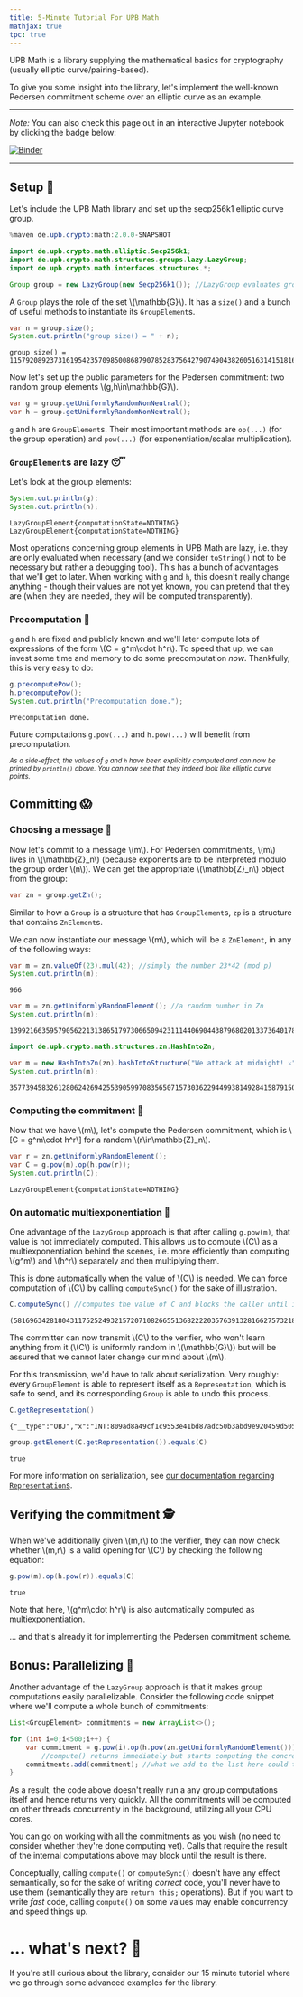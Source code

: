 ```yaml
---
title: 5-Minute Tutorial For UPB Math
mathjax: true
tpc: true
---
```


UPB Math is a library supplying the mathematical basics for cryptography (usually elliptic curve/pairing-based).

To give you some insight into the library, let's implement the well-known Pedersen commitment scheme over an elliptic curve as an example.

---
*Note:*
You can also check this page out in an interactive Jupyter notebook by clicking the badge below:

[![Binder](https://mybinder.org/badge_logo.svg)](https://mybinder.org/v2/gh/upbcuk/upbcuk.github.io/gh-pages?filepath=getting-started%2F5-minute-tutorial.ipynb)

---
    
## Setup 🔨

Let's include the UPB Math library and set up the secp256k1 elliptic curve group. 


```java
%maven de.upb.crypto:math:2.0.0-SNAPSHOT
```


```java
import de.upb.crypto.math.elliptic.Secp256k1;
import de.upb.crypto.math.structures.groups.lazy.LazyGroup;
import de.upb.crypto.math.interfaces.structures.*;

Group group = new LazyGroup(new Secp256k1()); //LazyGroup evaluates group operations lazily (see later)
```

A `Group` plays the role of the set \\(\mathbb{G}\\). It has a `size()` and a bunch of useful methods to instantiate its `GroupElement`s.


```java
var n = group.size();
System.out.println("group size() = " + n);
```

    group size() = 115792089237316195423570985008687907852837564279074904382605163141518161494337


Now let's set up the public parameters for the Pedersen commitment: two random group elements \\(g,h\in\mathbb{G}\\).


```java
var g = group.getUniformlyRandomNonNeutral(); 
var h = group.getUniformlyRandomNonNeutral(); 
```

`g` and `h` are `GroupElement`s. Their most important methods are `op(...)` (for the group operation) and `pow(...)` (for exponentiation/scalar multiplication). 

### `GroupElement`s are lazy 😴
Let's look at the group elements:


```java
System.out.println(g);
System.out.println(h);
```

    LazyGroupElement{computationState=NOTHING}
    LazyGroupElement{computationState=NOTHING}


Most operations concerning group elements in UPB Math are lazy, i.e. they are only evaluated when necessary (and we consider `toString()` not to be necessary but rather a debugging tool). This has a bunch of advantages that we'll get to later. When working with `g` and `h`, this doesn't really change anything - though their values are not yet known, you can pretend that they are (when they are needed, they will be computed transparently). 

### Precomputation 🔮
`g` and `h` are fixed and publicly known and we'll later compute lots of expressions of the form \\(C = g^m\cdot h^r\\). To speed that up, we can invest some time and memory to do some precomputation _now_. 
Thankfully, this is very easy to do: 


```java
g.precomputePow();
h.precomputePow();
System.out.println("Precomputation done.");
```

    Precomputation done.


Future computations `g.pow(...)` and `h.pow(...)` will benefit from precomputation.

<small>_As a side-effect, the values of `g` and `h` have been explicitly computed and can now be printed by `println()` above. You can now see that they indeed look like elliptic curve points._</small> 

## Committing 😱

### Choosing a message 📝
Now let's commit to a message \\(m\\). For Pedersen commitments, \\(m\\) lives in \\(\mathbb{Z}_n\\) (because exponents are to be interpreted modulo the group order \\(n\\)). We can get the appropriate \\(\mathbb{Z}_n\\) object from the group:


```java
var zn = group.getZn();
```

Similar to how a `Group` is a structure that has `GroupElement`s, `zp` is a structure that contains `ZnElement`s. 

We can now instantiate our message \\(m\\), which will be a `ZnElement`, in any of the following ways:


```java
var m = zn.valueOf(23).mul(42); //simply the number 23*42 (mod p)
System.out.println(m);
```

    966



```java
var m = zn.getUniformlyRandomElement(); //a random number in Zn
System.out.println(m);
```

    13992166359579056221313865179730665094231114406904438796802013373640178413481



```java
import de.upb.crypto.math.structures.zn.HashIntoZn;

var m = new HashIntoZn(zn).hashIntoStructure("We attack at midnight! ⚔️"); //the hash of the given String into Zn
System.out.println(m);
```

    357739458326128062426942553905997083565071573036229449938149284158791503092


### Computing the commitment 🎲

Now that we have \\(m\\), let's compute the Pedersen commitment, which is
\\[C = g^m\cdot h^r\\]
for a random \\(r\in\mathbb{Z}_n\\).


```java
var r = zn.getUniformlyRandomElement();
var C = g.pow(m).op(h.pow(r));
System.out.println(C);
```

    LazyGroupElement{computationState=NOTHING}


### On automatic multiexponentiation 🤖

One advantage of the `LazyGroup` approach is that after calling `g.pow(m)`, that value is not immediately computed. This allows us to compute \\(C\\) as a multiexponentiation behind the scenes, i.e. more efficiently than computing \\(g^m\\) and \\(h^r\\) separately and then multiplying them.

This is done automatically when the value of \\(C\\) is needed. We can force computation of \\(C\\) by calling `computeSync()` for the sake of illustration.


```java
C.computeSync() //computes the value of C and blocks the caller until it's done.
```




    (58169634281804311752524932157207108266551368222203576391328166275732185654637,74943005388860664085553359509906579585955255204193574062154102519615359270473)



The committer can now transmit \\(C\\) to the verifier, who won't learn anything from it (\\(C\\) is uniformly random in \\(\mathbb{G}\\)) but will be assured that we cannot later change our mind about \\(m\\).

For this transmission, we'd have to talk about serialization. Very roughly: every `GroupElement` is able to represent itself as a `Representation`, which is safe to send, and its corresponding `Group` is able to undo this process.


```java
C.getRepresentation()
```




    {"__type":"OBJ","x":"INT:809ad8a49cf1c9553e41bd87adc50b3abd9e920459d5055e0ab4fd34f631a56d","y":"INT:a5b03ce564c4a295314b1376e5b8259d6a44514e0b25a7b777f49e958ae7be49","z":"INT:1"}




```java
group.getElement(C.getRepresentation()).equals(C)
```




    true



For more information on serialization, see [our documentation regarding `Representation`s](https://upbcuk.github.io/upb.crypto.docs/docs/representations.html).

## Verifying the commitment 🕵️

When we've additionally given \\(m,r\\) to the verifier, they can now check whether \\(m,r\\) is a valid opening for \\(C\\) by checking the following equation:


```java
g.pow(m).op(h.pow(r)).equals(C)
```




    true



Note that here, \\(g^m\cdot h^r\\) is also automatically computed as multiexponentiation.

... and that's already it for implementing the Pedersen commitment scheme.

## Bonus: Parallelizing 🦑

Another advantage of the `LazyGroup` approach is that it makes group computations easily parallelizable. Consider the following code snippet where we'll compute a whole bunch of commitments:


```java
List<GroupElement> commitments = new ArrayList<>();

for (int i=0;i<500;i++) {
    var commitment = g.pow(i).op(h.pow(zn.getUniformlyRandomElement())).compute();
        //compute() returns immediately but starts computing the concrete value on a background thread.
    commitments.add(commitment); //what we add to the list here could technically be compared to a Future<GroupElement>
}
```

As a result, the code above doesn't really run a any group computations itself and hence returns very quickly. 
All the commitments will be computed on other threads concurrently in the background, utilizing all your CPU cores. 

You can go on working with all the commitments as you wish (no need to consider whether they're done computing yet). Calls that require the result of the internal computations above may block until the result is there. 

Conceptually, calling `compute()` or `computeSync()` doesn't have any effect semantically, so for the sake of writing _correct_ code, you'll never have to use them (semantically they are `return this;` operations). But if you want to write _fast_ code, calling `compute()` on some values may enable concurrency and speed things up.

# ... what's next? 🎉

If you're still curious about the library, consider our 15 minute tutorial where we go through some advanced examples for the library.
